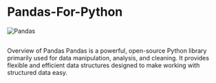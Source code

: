 # Pandas-For-Python
![Pandas](https://github.com/user-attachments/assets/7e4251b6-3f19-40b5-b97e-57a4844545ad)
##
Overview of Pandas
Pandas is a powerful, open-source Python library primarily used for data manipulation, analysis, and cleaning. It provides flexible and efficient data structures designed to make working with structured data easy.
